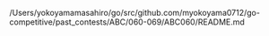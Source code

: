 /Users/yokoyamamasahiro/go/src/github.com/myokoyama0712/go-competitive/past_contests/ABC/060-069/ABC060/README.md